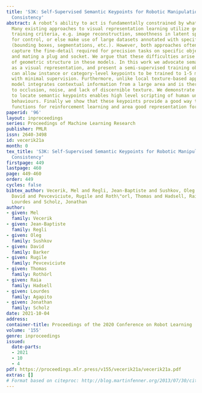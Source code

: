 ```yaml
---
title: 'S3K: Self-Supervised Semantic Keypoints for Robotic Manipulation via Multi-View
  Consistency'
abstract: A robot’s ability to act is fundamentally constrained by what it can perceive.
  Many existing approaches to visual representation learning utilize general-purpose
  training criteria, e.g. image reconstruction, smoothness in latent space, or usefulness
  for control, or else make use of large datasets annotated with specific features
  (bounding boxes, segmentations, etc.). However, both approaches often struggle to
  capture the fine-detail required for precision tasks on specific objects, e.g. grasping
  and mating a plug and socket. We argue that these difficulties arise from a lack
  of geometric structure in these models. In this work we advocate semantic 3D keypoints
  as a visual representation, and present a semi-supervised training objective that
  can allow instance or category-level keypoints to be trained to 1-5 millimeter-accuracy
  with minimal supervision. Furthermore, unlike local texture-based approaches, our
  model integrates contextual information from a large area and is therefore robust
  to occlusion, noise, and lack of discernible texture. We demonstrate that this ability
  to locate semantic keypoints enables high level scripting of human understandable
  behaviours. Finally we show that these keypoints provide a good way to define reward
  functions for reinforcement learning and area good representation for training agents.
paperid: '96'
layout: inproceedings
series: Proceedings of Machine Learning Research
publisher: PMLR
issn: 2640-3498
id: vecerik21a
month: 0
tex_title: 'S3K: Self-Supervised Semantic Keypoints for Robotic Manipulation via Multi-View
  Consistency'
firstpage: 449
lastpage: 460
page: 449-460
order: 449
cycles: false
bibtex_author: Vecerik, Mel and Regli, Jean-Baptiste and Sushkov, Oleg and Barker,
  David and Pevceviciute, Rugile and Roth\"orl, Thomas and Hadsell, Raia and Agapito,
  Lourdes and Scholz, Jonathan
author:
- given: Mel
  family: Vecerik
- given: Jean-Baptiste
  family: Regli
- given: Oleg
  family: Sushkov
- given: David
  family: Barker
- given: Rugile
  family: Pevceviciute
- given: Thomas
  family: Rothörl
- given: Raia
  family: Hadsell
- given: Lourdes
  family: Agapito
- given: Jonathan
  family: Scholz
date: 2021-10-04
address:
container-title: Proceedings of the 2020 Conference on Robot Learning
volume: '155'
genre: inproceedings
issued:
  date-parts:
  - 2021
  - 10
  - 4
pdf: https://proceedings.mlr.press/v155/vecerik21a/vecerik21a.pdf
extras: []
# Format based on citeproc: http://blog.martinfenner.org/2013/07/30/citeproc-yaml-for-bibliographies/
---
```

